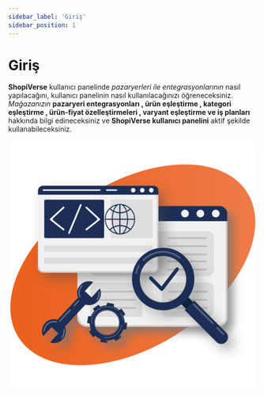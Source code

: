 ```yaml
---
sidebar_label: 'Giriş'
sidebar_position: 1
---
```


# Giriş

**ShopiVerse** kullanıcı panelinde *pazaryerleri ile entegrasyonlarının* nasıl yapılacağını, kullanıcı panelinin nasıl kullanılacağınızı öğreneceksiniz. 
*Mağazanızın* **pazaryeri entegrasyonları , ürün eşleştirme , kategori eşleştirme , ürün-fiyat özelleştirmeleri , varyant eşleştirme ve iş planları** hakkında bilgi edineceksiniz ve **ShopiVerse kullanıcı panelini** aktif şekilde kullanabileceksiniz.


![Panel](../../static/img/PANELT1.svg)